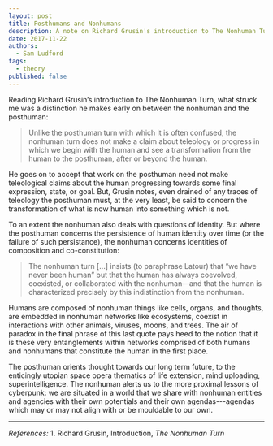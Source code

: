 ```yaml
---
layout: post
title: Posthumans and Nonhumans
description: A note on Richard Grusin's introduction to The Nonhuman Turn anthology.
date: 2017-11-22
authors:
  - Sam Ludford
tags:
  - theory
published: false  
---
```


Reading Richard Grusin’s introduction to The Nonhuman Turn, what struck me was a distinction he makes early on between the nonhuman and the posthuman:

> Unlike the posthuman turn with which it is often confused, the nonhuman turn does not make a claim about teleology or progress in which we begin with the human and see a transformation from the human to the posthuman, after or beyond the human.

He goes on to accept that work on the posthuman need not make teleological claims about the human progressing towards some final expression, state, or goal. But, Grusin notes, even drained of any traces of teleology the posthuman must, at the very least, be said to concern the transformation of what is now human into something which is not.

To an extent the nonhuman also deals with questions of identity. But where the posthuman concerns the persistence of human identity over time (or the failure of such persistance), the nonhuman concerns identities of composition and co-constitution:

> The nonhuman turn […] insists (to paraphrase Latour) that “we have never been human” but that the human has always coevolved, coexisted, or collaborated with the nonhuman—and that the human is characterized precisely by this indistinction from the nonhuman.

Humans are composed of nonhuman things like cells, organs, and thoughts, are embedded in nonhuman networks like ecosystems, coexist in interactions with other animals, viruses, moons, and trees. The air of paradox in the final phrase of this last quote pays heed to the notion that it is these very entanglements within networks comprised of both humans and nonhumans that constitute the human in the first place.

The posthuman orients thought towards our long term future, to the enticingly utopian space opera thematics of life extension, mind uploading, superintelligence. The nonhuman alerts us to the more proximal lessons of cyberpunk: we are situated in a world that we share with nonhuman entities and agencies with their own potentials and their own agendas---agendas which may or may not align with or be mouldable to our own.

<hr>
<i>References:</i>
1. Richard Grusin, Introduction, <i>The Nonhuman Turn</i>
